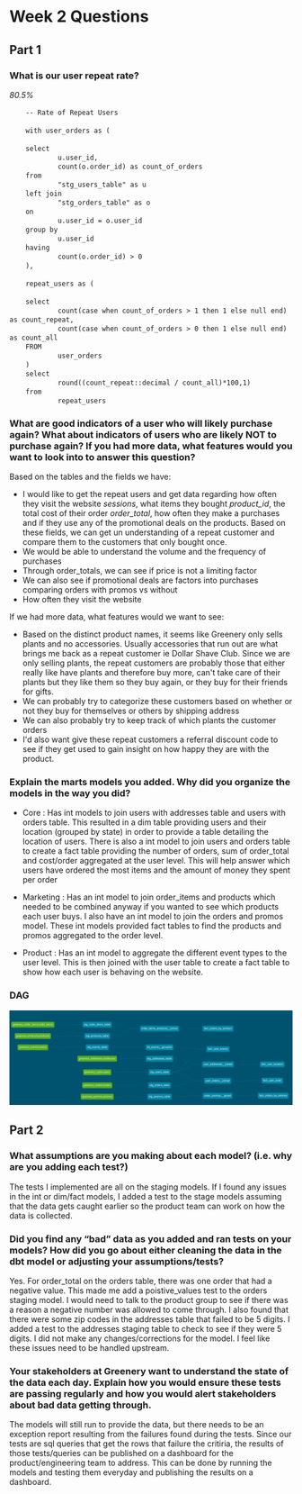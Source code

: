 # Week 2 Questions

## Part 1

### What is our user repeat rate?
*80.5%*

		-- Rate of Repeat Users

		with user_orders as (
		
		select
				u.user_id,
				count(o.order_id) as count_of_orders
		from
				"stg_users_table" as u
		left join 
				"stg_orders_table" as o
		on 
				u.user_id = o.user_id
		group by 
				u.user_id
		having 
				count(o.order_id) > 0
		),

		repeat_users as (
		
		select
				count(case when count_of_orders > 1 then 1 else null end) as count_repeat,
				count(case when count_of_orders > 0 then 1 else null end) as count_all
		FROM
				user_orders
		)
		select 
				round((count_repeat::decimal / count_all)*100,1) 
		from 
				repeat_users


### What are good indicators of a user who will likely purchase again? What about indicators of users who are likely NOT to purchase again? If you had more data, what features would you want to look into to answer this question?

Based on the tables and the fields we have:
- I would like to get the repeat users and get data regarding how often they visit the website *sessions*, what items they bought *product_id*, the total cost of their order *order_total*, how often they make a purchases and if they use any of the promotional deals on the products. Based on these fields, we can get un understanding of a repeat customer and compare them to the customers that only bought once.
- We would be able to understand the volume and the frequency of purchases
- Through order_totals, we can see if price is not a limiting factor
- We can also see if promotional deals are factors into purchases comparing orders with promos vs without
- How often they visit the website

If we had more data, what features would we want to see:
- Based on the distinct product names, it seems like Greenery only sells plants and no accessories. Usually accessories that run out are what brings me back as a repeat customer ie Dollar Shave Club. Since we are only selling plants, the repeat customers are probably those that either really like have plants and therefore buy more, can't take care of their plants but they like them so they buy again, or they buy for their friends for gifts. 
- We can probably try to categorize these customers based on whether or not they buy for themselves or others  by shipping address
- We can also probably try to keep track of which plants the customer orders 
- I'd also want give these repeat customers a referral discount code to see if they get used to gain insight on how happy they are with the product.

### Explain the marts models you added. Why did you organize the models in the way you did?

 - Core : Has int models to join users with addresses table and users with orders table. This resulted in a dim table providing users and their location (grouped by state) in order to provide a table detailing the location of users. There is also a int model to join users and orders table to create a fact table providing the number of orders, sum of order_total and cost/order aggregated at the user level. This will help answer which users have ordered the most items and the amount of money they spent per order

 - Marketing : Has an int model to join order_items and products which needed to be combined anyway if you wanted to see which products each user buys. I also have an int model to join the orders and promos model. These int models provided fact tables to find the products and promos aggregated to the order level. 

 - Product : Has an int model to aggregate the different event types to the user level. This is then joined with the user table to create a fact table to show how each user is behaving on the website. 

 ### DAG

 ![DAG](https://github.com/MManahan/course-dbt-mmanahan/blob/main/dbt-greenery/Answers_To_Questions/Manahan%20-%20DAG.png?raw=true)

 ## Part 2

 ### What assumptions are you making about each model? (i.e. why are you adding each test?)

 The tests I implemented are all on the staging models. If I found any issues in the int or dim/fact models, I added a test to the stage models assuming that the data gets caught earlier so the product team can work on how the data is collected. 

 ### Did you find any “bad” data as you added and ran tests on your models? How did you go about either cleaning the data in the dbt model or adjusting your assumptions/tests?

 Yes. For order_total on the orders table, there was one order that had a negative value. This made me add a poistive_values test to the orders staging model. I would need to talk to the product group to see if there was a reason a negative number was allowed to come through. I also found that there were some zip codes in the addresses table that failed to be 5 digits. I added a test to the addresses staging table to check to see if they were 5 digits. I did not make any changes/corrections for the model. I feel like these issues need to be handled upstream.

 ### Your stakeholders at Greenery want to understand the state of the data each day. Explain how you would ensure these tests are passing regularly and how you would alert stakeholders about bad data getting through.

 The models will still run to provide the data, but there needs to be an exception report resulting from the failures found during the tests. Since our tests are sql queries that get the rows that failure the critiria, the results of those tests/queries can be published on a dashboard for the product/engineering team to address. This can be done by running the models and testing them everyday and publishing the results on a dashboard. 